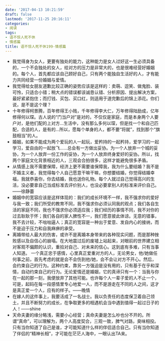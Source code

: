 ```yaml
---
date: '2017-04-13 10:21:59'
draft: false
lastmod: '2017-11-25 20:16:11'
categories:
- 阅读
tags:
- 语不惊人死不休
- 情感篇
title: 语不惊人死不休199-情感篇
---
```


- 我觉得身为女人，更要有独处的能力，这种能力是女人过好这一生必须具备的，一个不会独处的女人，给对方的压力是非常大的，也是很难经营好婚姻的。每个人，首先都应该自己顾好自己，只有两个能独自生活好的人，才有能力共同经营一份婚姻与爱情。
- 我觉得给女朋友道歉比较正确的姿势应该是这样的：卖萌、逗笑、做鬼脸、装可怜，只适合小错；稍大点的错误都该诚恳认错、分析原因、提出解决方案，最好紧紧抱住；而打钱、买包、买口红，则适用于道完歉后的锦上添花。你们说，是不是这个理？
- 十年修得柯景腾，百年修得王小贱，千年修得李大仁，万年修得陆励成，亿年修得何以琛。古人说的“门当户对”是对的，不仅仅是家庭，而是本身两个人要户对，是他们配的上对方…生活中，没有那么多何以琛，但是找一个和自己匹配，合适的人，是有的…所以，愿每个单身的人，都不要“将就”，找到那个“旗鼓相当”的人。
- 婚姻，如果不能成为两个爱玩的人一起玩，爱矜持的一起矜持，爱学习的一起学习，爱自由的一起放飞……总会有一方做出妥协。为一个人放弃一个城的妥协，为一个人放弃一份工作的妥协，为一个人放弃终身爱好的妥协。所以，找两个家庭文化背景相近的人，三观会合拍很多，这样才能避免很多矛盾。
- 从情感上我不需要保障，经济上更不需要谁保障我，我为什么要结婚？我不是不婚主义者，我觉得每个人自己愿意干嘛干嘛，你想要结婚，你觉得结婚幸福，我就恭喜你，你去结婚，我也送你礼物。每个人就过自己觉得高兴的生活，没必要拿自己当成标准去评价别人，也没必要拿别人的标准来评价自己。——徐静蕾
- 婚姻中的宽容应该是这样体现的：我们的成长环境不一样，我不强求你的爱好与我一致；我们所受的教育不同，我不强求你必须认同我的观点；我们各自生活的家庭不同，我也不强求你必须适应我；我们经历的事情不同，我不对你的过去耿耿于怀；我们各自的家人脾性不一，我们愿意彼此体谅。无意的错事，我不去计较，不咄咄逼人；真正的宽容是一种出于爱意、发自内心的接纳，而不是迫于压力和自我麻痹的承受。
- 离婚带给人最大的伤害，或许不是离婚本身带来的各种现实问题，而是那种挫败感以及自信心的崩塌。在大地震过后的废墟上站起来，对眼前的世界建立相对客观不偏颇的认识，重拾对自己、对未来的信心。这到底有多难，只有当事人知道。
一个真正忠于感情，心里真正爱重对方的人，无论男女，他/她做任何事之前，首先考虑的就是会不会伤到他/她，会不会让对方不开心。然后，会约束自己的行为。这种约束，靠另一方强迫是没有用的，只有基于在乎和深情，自动约束自己的行为。无论爱情还是婚姻，它的真谛只有一个：当我与你在一起的那一刻，我便放弃了其他可能。也许每个人一辈子爱的人不止一个，可是，起码在每一段感情里专心地爱一人，而不是游走在不同的人之间，这才是真正爱一个人，应有的样子。——晚情
- 在嫁人的这件事上，我要活成了一名战士。我以负责任的态度保卫着自己领土，并且不断努力的成长，在争取更多的相遇机会当中遇到值得一起过日子的人！——shine
- 天命夫妻的缘分略浅，需要小心经营；真命夫妻是怎么吵也分不开的。所谓“真命”，可以理解为，两个人高度契合，三观一致，脾气对路，臭味相投。只有当你知道了自己是谁，才可能知道什么样的伴侣适合自己。只有当你知道了伴侣的“精神长相”，才可能在茫茫人海中，一眼认出TA来。